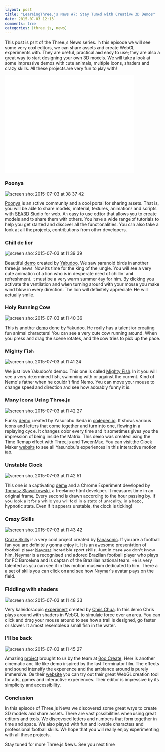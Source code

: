 ```yaml
---
layout: post
title: "LearningThree.js News #7: Stay Tuned with Creative 3D Demos"
date: 2015-07-03 12:13
comments: true
categories: [three.js, news]
---
```


This post is part of the Three.js News series. In this episode we will see some very cool editors, we can  share assets and create WebGL experiments with. They are useful, practical and easy to use; they are also a great way to start designing your own 3D models. We will take a look at some impressive demos with cute animals, multiple icons, shaders and crazy skills. All these projects are very fun to play with! 


<iframe width="420" height="315" src="//www.youtube.com/embed/6AXl6gwwlCc" frameborder="0" allowfullscreen></iframe>

<!-- more -->

### Poonya 
![screen shot 2015-07-03 at 08 37 42](/data/2015-07-03-learningthree-dot-js-news-number-7-stay-tuned-with-creative-3d-demos/screenshots/poonya.jpg)

[Poonya](http://community.poonya.com/156) is an active community and a cool portal for sharing assets. That is, you will be able to share models, material, textures, animations and scripts with [SEA3D](https://twitter.com/sea3dformat ) Studio for web. An easy to use editor that allows you to create models and to share them with others. You have a wide range of tutorials to help you get started and discover all the functionalities. You can also take a look at all the projects, contributions from other developers. 

### Chill de lion
![screen shot 2015-07-03 at 11 39 39](/data/2015-07-03-learningthree-dot-js-news-number-7-stay-tuned-with-creative-3d-demos/screenshots/chill_the_lion.jpg)

Beautiful [demo](http://codepen.io/Yakudoo/pen/YXxmYR?utm_content=buffer71fab&utm_medium=social&utm_source=twitter.com&utm_campaign=buffer) created by [Yakudoo](https://twitter.com/yakudoo). We saw paranoid birds in another three.js news. Now its time for the king of the jungle. You will see a very cute animation of a lion who is in desperate need of chillin' and refreshment. It must be a very warm summer day for him. By clicking you activate the ventilation and  when turning around with your mouse you make wind blow in every direction. The lion will definitely appreciate. He will actually smile.

### Holy Running Cow
![screen shot 2015-07-03 at 11 40 36](/data/2015-07-03-learningthree-dot-js-news-number-7-stay-tuned-with-creative-3d-demos/screenshots/holy_running_cow.jpg)

This is another [demo](http://codepen.io/Yakudoo/pen/rVGraP) done by Yakudoo. He really has a talent for creating fun animal characters! You can see  a very cute cow running around. When you press and drag the scene rotates, and the cow tries to pick up the pace. 

### Mighty Fish 
![screen shot 2015-07-03 at 11 41 24](/data/2015-07-03-learningthree-dot-js-news-number-7-stay-tuned-with-creative-3d-demos/screenshots/mighty_fish.jpg)

We just love Yakudoo's demos. This one is called [Mighty Fish](http://codepen.io/Yakudoo/pen/BNNGBq). In it you will see a very determined fish, swimming with or against the current. Kind of Nemo's father when he couldn't find Nemo. You can move your mouse to change speed and direction and see how adorably funny it is. 

### Many Icons Using Three.js 
![screen shot 2015-07-03 at 11 42 27](/data/2015-07-03-learningthree-dot-js-news-number-7-stay-tuned-with-creative-3d-demos/screenshots/many_icons_using_threejs.jpg)

Funky [demo](http://codepen.io/clockmaker/details/gpozrX/) created by Yasunobu Ikeda in [codepen.io](http://codepen.io/clockmaker/). It shows various icons and letters that come together and turn into one, flowing in a replaying cycle. It changes color every time and it sometimes gives you the impression of being inside the Matrix. This demo was created using the Time Remap effect with Three.js and TweenMax. You can visit the Clock Maker [website](http://clockmaker.jp/labs/) to see all Yasunobu's experiences in this interactive motion lab. 

### Unstable Clock 
![screen shot 2015-07-03 at 11 42 51](/data/2015-07-03-learningthree-dot-js-news-number-7-stay-tuned-with-creative-3d-demos/screenshots/unstable_clock.jpg)

This one is a captivating [demo]( http://freelance-html-developer.com/clock/) and a Chrome Experiment developed by [Tomasz Slawnikowski](http://freelance-html-developer.com/), a freelance html developer. It measures time in an original frame. Every second is drawn according to the hour passing by. If you look a it for a while you will feel in a state of unreality, in a haze, hypnotic state. Even if it appears unstable, the clock is ticking! 

### Crazy Skills 
![screen shot 2015-07-03 at 11 43 42](/data/2015-07-03-learningthree-dot-js-news-number-7-stay-tuned-with-creative-3d-demos/screenshots/crazy_skills.jpg)

[Crazy Skills](https://crazyskills.panasonic.com/en/) is a very cool project created by [Panasonic](@panasonic_njr). If you are a football fan you are definitely gonna enjoy it. It is an awesome presentation of football player [Neymar](@neymarjr) incredible sport skills. Just in case you don't know him, Neymar is a recognised and adored Brazilian football player who plays for FC Barcelona and is captain of the Brazilian national team. He is very talented as you can see it in this motion museum dedicated to him.  There a a set of skills you can click on and see how Neymar's avatar plays on the field. 

### Fiddling with shaders 
![screen shot 2015-07-03 at 11 48 33](/data/2015-07-03-learningthree-dot-js-news-number-7-stay-tuned-with-creative-3d-demos/screenshots/fiddling_with_shaders.jpg)

Very kaleidoscopic [experiment](http://chrisirhc.github.io/_experiment-sand-webgl/push-field.html) created by [Chris Chua](https://twitter.com/chrisirhc). In this demo Chris plays around with shaders in WebGL to simulate force over an area. You can click and drag your mouse around to see how a trail is designed, go faster or slower. It almost resembles a small fish in the water. 

### I'll be back 
![screen shot 2015-07-03 at 11 45 27](/data/2015-07-03-learningthree-dot-js-news-number-7-stay-tuned-with-creative-3d-demos/screenshots/ill_be_back.jpg)

Amazing [project](https://c1.goote.ch/b9cca08d92a744e79a6772e13d624200.scene/) brought to us by the team at [Goo Create](https://twitter.com/GooTechnologies). Here is another cinematic and life like demo inspired by the last Terminator film. The effects and sound intensify the experience and the ambiance around is purely immersive. On their [website](http://goocreate.com/) you can try out their great WebGL creation tool for ads, games and interactive experiences. Their editor is impressive by its simplicity and accessibility. 

### Conclusion
In this episode of Three.js News we discovered some great ways to create 3D models and share assets. There are vast possibilities when using great editors and tools. We discovered letters and numbers that form together in time and space. We also played with fun and lovable characters and professional football skills. We hope that you will really enjoy experimenting with all these projects. 

Stay tuned for more Three.js News. See you next time 
